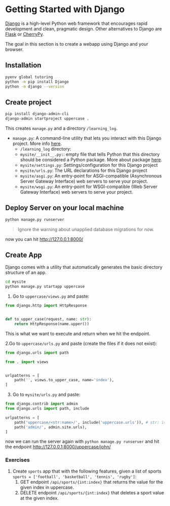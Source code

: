 # Getting Started with Django

[Django](https://www.djangoproject.com) is a high-level Python web framework that encourages rapid development and clean, pragmatic design. Other alternatives to Django are [Flask](https://flask.palletsprojects.com/en/2.2.x/) or [CherryPy](https://docs.cherrypy.dev/en/latest/).

The goal in this section is to create a webapp using Django and your browser.

## Installation

```bash
pyenv global tutoring
python -m pip install Django
python -m django --version
```

## Create project

```bash
pip install django-admin-cli
django-admin startproject uppercase .
```

This creates `manage.py` and a directory `/learning_log`.

- `manage.py`: A command-line utility that lets you interact with this Django project. More info [here](https://docs.djangoproject.com/en/4.1/ref/django-admin/).
  - `/learning_log` directory:
  - `mysite/__init__.py:`: empty file that tells Python that this directory should be considered a Python package. More about package [here](https://docs.python.org/3/tutorial/modules.html#tut-packages).
  - `mysite/settings.py`: Settings/configuration for this Django project
  - `mysite/urls.py`:  The URL declarations for this Django project
  - `mysite/asgi.py`: An entry-point for ASGI-compatible (Asynchronous Server Gateway Interface) web servers to serve your project.
  - `mysite/wsgi.py`:  An entry-point for WSGI-compatible (Web Server Gateway Interface) web servers to serve your project.

## Deploy Server on your local machine

```bash
python manage.py runserver
```

>Ignore the warning about unapplied database migrations for now.

now you can hit  http://127.0.0.1:8000/

## Create App

Django comes with a utility that automatically generates the basic directory structure of an app.

```bash
cd mysite
python manage.py startapp uppercase
```

1. Go to `uppercase/views.py` and paste:

```python
from django.http import HttpResponse


def to_upper_case(request, name: str):
    return HttpResponse(name.upper())
```

This is what we want to execute and return when we hit the endpoint.

2.Go to `uppercase/urls.py` and paste (create the files if it does not exist):

```python
from django.urls import path

from . import views


urlpatterns = [
    path('', views.to_upper_case, name='index'),
]
```

3. Go to `mysite/urls.py` and paste:

```python
from django.contrib import admin
from django.urls import path, include

urlpatterns = [
    path('uppercase/<str:name>/', include('uppercase.urls')), # str: is not required since str is the default
    path('admin/', admin.site.urls),
]
```

now we can run the server again with `python manage.py runserver` and hit the endpoint http://127.0.0.1:8000/uppercase/john/

### Exercises

1. Create `sports` app that with the following features, given a list of sports `sports = ['football', 'basketball', 'tennis', 'rugby']`:
   1. GET endpoint `/api/sports/{int:index}` that returns the value for the given index in uppercase.
   2. DELETE endpoint `/api/sports/{int:index}` that deletes a sport value at the given index.
